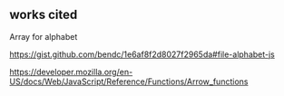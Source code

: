 ## works cited 
Array for alphabet 

https://gist.github.com/bendc/1e6af8f2d8027f2965da#file-alphabet-js



https://developer.mozilla.org/en-US/docs/Web/JavaScript/Reference/Functions/Arrow_functions
